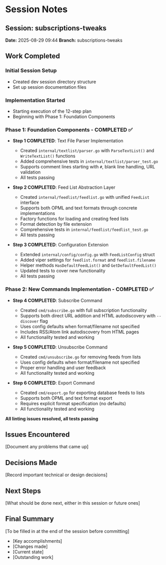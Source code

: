 # Session Notes

## Session: subscriptions-tweaks
**Date:** 2025-08-29 09:44
**Branch:** subscriptions-tweaks

## Work Completed

### Initial Session Setup
- Created dev session directory structure
- Set up session documentation files

### Implementation Started
- Starting execution of the 12-step plan
- Beginning with Phase 1: Foundation Components

### Phase 1: Foundation Components - COMPLETED ✅
- **Step 1 COMPLETED**: Text File Parser Implementation
  - Created `internal/textlist/parser.go` with `ParseTextList()` and `WriteTextList()` functions
  - Added comprehensive tests in `internal/textlist/parser_test.go`
  - Supports comment lines starting with `#`, blank line handling, URL validation
  - All tests passing

- **Step 2 COMPLETED**: Feed List Abstraction Layer
  - Created `internal/feedlist/feedlist.go` with unified `FeedList` interface
  - Supports both OPML and text formats through concrete implementations
  - Factory functions for loading and creating feed lists
  - Format detection by file extension
  - Comprehensive tests in `internal/feedlist/feedlist_test.go`
  - All tests passing

- **Step 3 COMPLETED**: Configuration Extension
  - Extended `internal/config/config.go` with `FeedListConfig` struct
  - Added viper settings for `feedlist.format` and `feedlist.filename`
  - Helper methods `HasDefaultFeedList()` and `GetDefaultFeedList()`
  - Updated tests to cover new functionality
  - All tests passing

### Phase 2: New Commands Implementation - COMPLETED ✅
- **Step 4 COMPLETED**: Subscribe Command
  - Created `cmd/subscribe.go` with full subscription functionality
  - Supports both direct URL addition and HTML autodiscovery with `--discover` flag
  - Uses config defaults when format/filename not specified
  - Includes RSS/Atom link autodiscovery from HTML pages
  - All functionality tested and working

- **Step 5 COMPLETED**: Unsubscribe Command  
  - Created `cmd/unsubscribe.go` for removing feeds from lists
  - Uses config defaults when format/filename not specified
  - Proper error handling and user feedback
  - All functionality tested and working

- **Step 6 COMPLETED**: Export Command
  - Created `cmd/export.go` for exporting database feeds to lists
  - Supports both OPML and text format export
  - Requires explicit format specification (no defaults)
  - All functionality tested and working

**All linting issues resolved, all tests passing**

## Issues Encountered
[Document any problems that came up]

## Decisions Made
[Record important technical or design decisions]

## Next Steps
[What should be done next, either in this session or future ones]

## Final Summary
[To be filled in at the end of the session before committing]
- [Key accomplishments]
- [Changes made]
- [Current state]
- [Outstanding work]